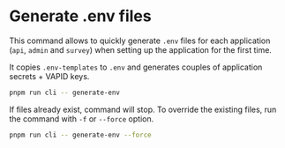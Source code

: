 # Generate .env files

This command allows to quickly generate `.env` files for each application (`api`, `admin` and `survey`) when setting up the application for the first time.

It copies `.env-templates` to `.env` and generates couples of application secrets + VAPID keys.

```sh
pnpm run cli -- generate-env
```

If files already exist, command will stop. To override the existing files, run the command with `-f` or `--force` option.

```sh
pnpm run cli -- generate-env --force
```
